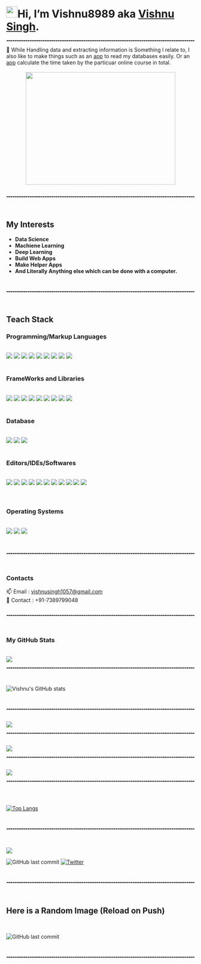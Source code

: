 # <img src="https://emojis.slackmojis.com/emojis/images/1588177020/8809/wave_hello.gif?1588177020" width="30" height = "30">Hi, I’m Vishnu8989 aka <a href="https://www.linkedin.com/in/vishnu-singh-5b6859196/">Vishnu Singh</a>.</h2>

<hr style="border-top: 1px dashed white;border-bottom: 1px dashed white;">
👀 While Handling data and extracting information is Something I relate to, I also like to make things such as an <a href="https://github.com/Vishnu8989/MYSQL-Database-Viewer">app</a> to read my databases easily. Or an <a href="https://github.com/Vishnu8989/Python-Mini-Projects/tree/master/Time%20Adder">app</a> calculate the time taken by the particuar online course in total.
<br>
<br>
<center><img src='https://i.ibb.co/hXNSjNw/giphy.gif' height = 300px width=400px></center>

<br>
<hr style="border-top: 1px dashed white;border-bottom: 1px dashed white;">
<br>

## My Interests

- <b>Data Science
- Machiene Learning
- Deep Learning
- Build Web Apps
- Make Helper Apps
- And Literally Anything else which can be done with a computer.</b>

<br>
<hr style="border-top: 1px dashed white;border-bottom: 1px dashed white;">
<br>

## <b>Teach Stack</b>

### <b>Programming/Markup Languages</b>

<br>
<div>
<img src="https://img.shields.io/badge/Python-FFD43B?style=for-the-badge&logo=python&logoColor=blue">
<img src="https://img.shields.io/badge/C-00599C?style=for-the-badge&logo=c&logoColor=white">
<img src="https://img.shields.io/badge/C%2B%2B-00599C?style=for-the-badge&logo=c%2B%2B&logoColor=white">
<img src="https://img.shields.io/badge/Java-ED8B00?style=for-the-badge&logo=java&logoColor=white">
<img src="https://img.shields.io/badge/CSS3-1572B6?style=for-the-badge&logo=css3&logoColor=white">
<img src="https://img.shields.io/badge/HTML5-E34F26?style=for-the-badge&logo=html5&logoColor=white">
<img src="https://img.shields.io/badge/JavaScript-323330?style=for-the-badge&logo=javascript&logoColor=F7DF1E">
<img src="https://img.shields.io/badge/R-276DC3?style=for-the-badge&logo=r&logoColor=white">
<img src="https://img.shields.io/badge/Markdown-000000?style=for-the-badge&logo=markdown&logoColor=white">
</div>
<br>

### <b>FrameWorks and Libraries</b>

<br>
<div>
<img src="https://img.shields.io/badge/TensorFlow-FF6F00?style=for-the-badge&logo=tensorflow&logoColor=white">
<img src="https://img.shields.io/badge/Keras-D00000?style=for-the-badge&logo=Keras&logoColor=white">
<img src="https://img.shields.io/badge/Numpy-777BB4?style=for-the-badge&logo=numpy&logoColor=white">
<img src="https://img.shields.io/badge/Pandas-2C2D72?style=for-the-badge&logo=pandas&logoColor=white">
<img src="https://img.shields.io/badge/scikit_learn-F7931E?style=for-the-badge&logo=scikit-learn&logoColor=white">
<img src="https://img.shields.io/badge/Django-092E20?style=for-the-badge&logo=django&logoColor=green">
<img src="https://img.shields.io/badge/Flask-000000?style=for-the-badge&logo=flask&logoColor=white">
<img src="https://img.shields.io/badge/Node.js-339933?style=for-the-badge&logo=nodedotjs&logoColor=white">
<img src="https://img.shields.io/badge/React-20232A?style=for-the-badge&logo=react&logoColor=61DAFB">
</div>
<br>

### <b>Database</b>

<br>
<div>
<img src="https://img.shields.io/badge/MySQL-005C84?style=for-the-badge&logo=mysql&logoColor=white">
<img src="https://img.shields.io/badge/Oracle-F80000?style=for-the-badge&logo=Oracle&logoColor=white">
<img src="https://img.shields.io/badge/SQLite-07405E?style=for-the-badge&logo=sqlite&logoColor=white">
</div>
<br>

### <b>Editors/IDEs/Softwares</b>

<br>
<div>
<img src="https://img.shields.io/badge/Atom-66595C?style=for-the-badge&logo=Atom&logoColor=white">
<img src="https://img.shields.io/badge/Colab-F9AB00?style=for-the-badge&logo=googlecolab&color=525252">
<img src="https://img.shields.io/badge/Eclipse-2C2255?style=for-the-badge&logo=eclipse&logoColor=white">
<img src="https://img.shields.io/badge/PyCharm-000000.svg?&style=for-the-badge&logo=PyCharm&logoColor=white">
<img src="https://img.shields.io/badge/RStudio-75AADB?style=for-the-badge&logo=RStudio&logoColor=white">
<img src="https://img.shields.io/badge/Visual_Studio-5C2D91?style=for-the-badge&logo=visual%20studio&logoColor=white">
<img src="https://img.shields.io/badge/Visual_Studio_Code-0078D4?style=for-the-badge&logo=visual%20studio%20code&logoColor=white">
<img src="https://img.shields.io/badge/Google%20Sheets-34A853?style=for-the-badge&logo=google-sheets&logoColor=white">
<img src="https://img.shields.io/badge/Overleaf-47A141?style=for-the-badge&logo=Overleaf&logoColor=white">
<img src="https://img.shields.io/badge/GIT-E44C30?style=for-the-badge&logo=git&logoColor=white">
<img src="https://img.shields.io/badge/GitHub-F4D03F?style=for-the-badge&logo=github&logoColor=#171515">
</div>
<br>
<br>

### <b>Operating Systems</b>

<br>
<div>
<img src="https://img.shields.io/badge/Linux-FCC624?style=for-the-badge&logo=linux&logoColor=black">
<img src="https://img.shields.io/badge/Windows-0078D6?style=for-the-badge&logo=windows&logoColor=white">
<img src="https://img.shields.io/badge/Ubuntu-E95420?style=for-the-badge&logo=ubuntu&logoColor=white">
</div>
<br>
<br>
<hr style="border-top: 1px dashed white;border-bottom: 1px dashed white;">
<br>

### <b>Contacts</b>

📫 Email : vishnusingh1057@gmail.com
<br>
📱 Contact : +91-7389799048
<br>
<br>

<hr style="border-top: 1px dashed white;border-bottom: 1px dashed white;">

<br>

### <b>My GitHub Stats</b>

<br>

<img src="https://github-profile-summary-cards.vercel.app/api/cards/profile-details?username=Vishnu8989&theme=vue">

<br>
<hr style="border-top: 1px dashed white;border-bottom: 1px dashed white;">
<br>

![Vishnu's GitHub stats](https://github-readme-stats.vercel.app/api?username=vishnu8989&bg_color=30,e96443,904e95&title_color=fff&text_color=fff)

<br>
<hr style="border-top: 1px dashed white;border-bottom: 1px dashed white;">
<br>

<img src="https://github-readme-streak-stats.herokuapp.com/?user=Vishnu8989">

<br>
<hr style="border-top: 1px dashed white;border-bottom: 1px dashed white;">
<br>

<img src="https://activity-graph.herokuapp.com/graph?username=Vishnu8989&theme=minimal">

<br>
<hr style="border-top: 1px dashed white;border-bottom: 1px dashed white;">
<br>

<img src="https://github-profile-trophy.vercel.app/?username=Vishnu8989">

<br>
<hr style="border-top: 1px dashed white;border-bottom: 1px dashed white;">
<br>

<br>

[![Top Langs](https://github-readme-stats.vercel.app/api/top-langs/?username=vishnu8989&layout=compact)](https://github.com/Vishnu8989)

<br>
<hr style="border-top: 1px dashed white;border-bottom: 1px dashed white;">
<br>

<br>

<div>
<img src="https://hits.seeyoufarm.com/api/count/incr/badge.svg?url=https%3A%2F%2Fgithub.com%2F{username}1212%2Fhit-counter">

![GitHub last commit](https://img.shields.io/github/last-commit/vishnu8989/vishnu8989)
[![Twitter](https://img.shields.io/twitter/url?style=social&url=https%3A%2F%2Ftwitter.com%2FVishnu__Rajawat)](https://twitter.com/intent/tweet?text=Wow:&url=https%3A%2F%2Fgithub.com%2FVishnu8989%2FMYSQL-Database-Viewer)

</div>
<br>

<hr style="border-top: 1px dashed white;border-bottom: 1px dashed white;">

<br>

## Here is a Random Image (Reload on Push)

<br>

![GitHub last commit](https://source.unsplash.com/1000x1000/?sun)

<br>

<hr style="border-top: 1px dashed white;border-bottom: 1px dashed white;">
